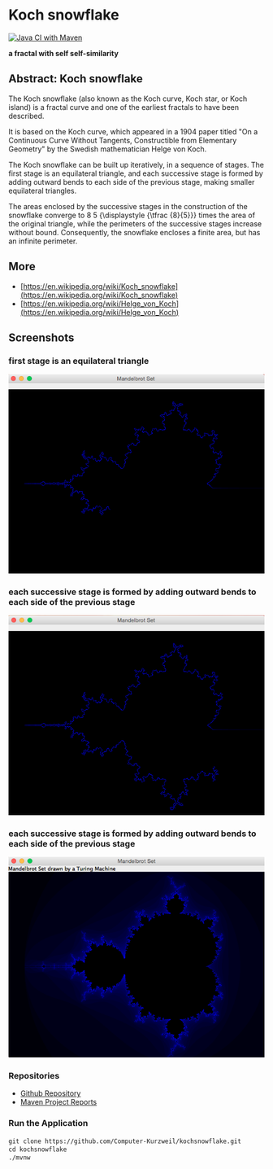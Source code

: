 # Koch snowflake

[![Java CI with Maven](https://github.com/Computer-Kurzweil/kochsnowflake/actions/workflows/maven.yml/badge.svg)](https://github.com/Computer-Kurzweil/kochsnowflake/actions/workflows/maven.yml)

**a fractal with self self-similarity**

## Abstract: Koch snowflake

The Koch snowflake (also known as the Koch curve, Koch star, or Koch island) 
is a fractal curve and one of the earliest fractals to have been described. 

It is based on the Koch curve, which appeared in a 1904 paper titled 
"On a Continuous Curve Without Tangents, Constructible from Elementary Geometry"
by the Swedish mathematician Helge von Koch.

The Koch snowflake can be built up iteratively, in a sequence of stages. 
The first stage is an equilateral triangle, 
and each successive stage is formed by adding outward bends to each side of the previous stage, 
making smaller equilateral triangles. 

The areas enclosed by the successive stages in the construction 
of the snowflake converge to 8 5 {\displaystyle {\tfrac {8}{5}}} times the area of the original triangle, 
while the perimeters of the successive stages increase without bound. Consequently, the snowflake encloses 
a finite area, but has an infinite perimeter.

## More
* [https://en.wikipedia.org/wiki/Koch_snowflake](https://en.wikipedia.org/wiki/Koch_snowflake)
* [https://en.wikipedia.org/wiki/Helge_von_Koch](https://en.wikipedia.org/wiki/Helge_von_Koch)

## Screenshots

### first stage is an equilateral triangle

![Running around the Edge of the Mandelbrot Set](src/main/resources/img/screen01.png)

### each successive stage is formed by adding outward bends to each side of the previous stage

![Running around the Edge of the Mandelbrot Set](src/main/resources/img/screen02.png)

### each successive stage is formed by adding outward bends to each side of the previous stage

![Computing the Area outside the Mandelbrot Set](src/main/resources/img/screen03.png)


### Repositories
* [Github Repository](https://github.com/Computer-Kurzweil/kochsnowflake)
* [Maven Project Reports](https://java.woehlke.org/kochsnowflake)

### Run the Application
```
git clone https://github.com/Computer-Kurzweil/kochsnowflake.git
cd kochsnowflake
./mvnw
```

